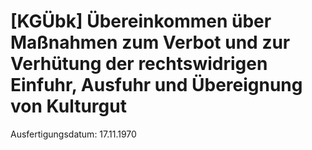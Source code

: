 # [KGÜbk] Übereinkommen über Maßnahmen zum Verbot und zur Verhütung der rechtswidrigen Einfuhr, Ausfuhr und Übereignung von Kulturgut

Ausfertigungsdatum: 17.11.1970

 